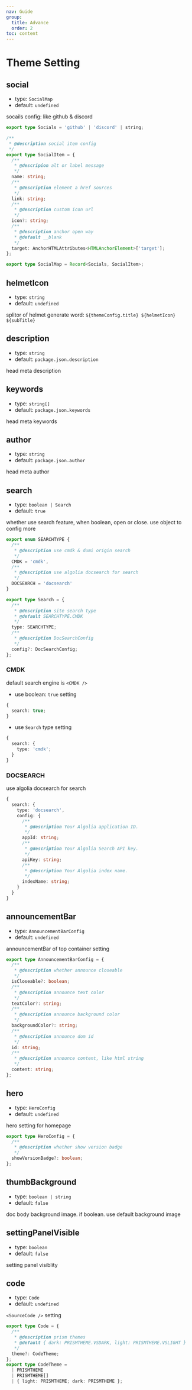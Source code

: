 ```yaml
---
nav: Guide
group:
  title: Advance
  order: 2
toc: content
---
```


# Theme Setting

## social

- type: `SocialMap`
- default: `undefined`

socails config: like github & discord

```ts | pure
export type Socials = 'github' | 'discord' | string;

/**
 * @description social item config
 */
export type SocialItem = {
  /**
   * @descripion alt or label message
   */
  name: string;
  /**
   * @description element a href sources
   */
  link: string;
  /**
   * @description custom icon url
   */
  icon?: string;
  /**
   * @description anchor open way
   * @default __blank
   */
  target: AnchorHTMLAttributes<HTMLAnchorElement>['target'];
};

export type SocialMap = Record<Socials, SocialItem>;
```

## helmetIcon

- type: `string`
- default: `undefined`

splitor of helmet generate word: `${themeConfig.title} ${helmetIcon} ${subTitle}`

## description

- type: `string`
- default: `package.json.description`

head meta description

## keywords

- type: `string[]`
- default: `package.json.keywords`

head meta keywords

## author

- type: `string`
- default: `package.json.author`

head meta author

## search

- type: `boolean | Search`
- default: `true`

whether use search feature, when boolean, open or close. use object to config more

```ts | pure
export enum SEARCHTYPE {
  /**
   * @description use cmdk & dumi origin search
   */
  CMDK = 'cmdk',
  /**
   * @description use algolia docsearch for search
   */
  DOCSEARCH = 'docsearch'
}

export type Search = {
  /**
   * @description site search type
   * @default SEARCHTYPE.CMDK
   */
  type: SEARCHTYPE;
  /**
   * @description DocSearchConfig
   */
  config?: DocSearchConfig;
};
```

### CMDK

default search engine is `<CMDK />`

- use boolean: `true` setting

```ts | pure
{
  search: true;
}
```

- use `Search` type setting

```ts | pure
{
  search: {
    type: 'cmdk';
  }
}
```

### DOCSEARCH

use algolia docsearch for search

```ts | pure
{
  search: {
    type: 'docsearch',
    config: {
      /**
       * @description Your Algolia application ID.
       */
      appId: string;
      /**
       * @description Your Algolia Search API key.
       */
      apiKey: string;
      /**
       * @description Your Algolia index name.
       */
      indexName: string;
    }
  }
}
```

## announcementBar

- type: `AnnouncementBarConfig`
- default: `undefined`

announcementBar of top container setting

```ts | pure
export type AnnouncementBarConfig = {
  /**
   * @description whether announce closeable
   */
  isCloseable?: boolean;
  /**
   * @description announce text color
   */
  textColor?: string;
  /**
   * @description announce background color
   */
  backgroundColor?: string;
  /**
   * @description announce dom id
   */
  id: string;
  /**
   * @description announce content, like html string
   */
  content: string;
};
```

## hero

- type: `HeroConfig`
- default: `undefined`

hero setting for homepage

```ts | pure
export type HeroConfig = {
  /**
   * @description whether show version badge
   */
  showVersionBadge?: boolean;
};
```

## thumbBackground

- type: `boolean | string`
- default: `false`

doc body background image. if boolean. use default background image

## settingPanelVisible

- type: `boolean`
- default: `false`

setting panel visiblity

## code

- type: `Code`
- default: `undefined`

`<SourceCode />` setting

```ts | pure
export type Code = {
  /**
   * @description prism themes
   * @default { dark: PRISMTHEME.VSDARK, light: PRISMTHEME.VSLIGHT }
   */
  theme?: CodeTheme;
};
export type CodeTheme =
  | PRISMTHEME
  | PRISMTHEME[]
  | { light: PRISMTHEME; dark: PRISMTHEME };
```
